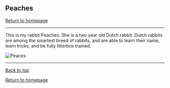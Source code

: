 ## Peaches

[Return to homepage](README.md)

***

This is my rabbit Peaches. She is a two year old Dutch rabbit. 
Dutch rabbits are among the smartest breed of rabbits, and are able to learn their name, learn tricks, and be fully litterbox trained.

![Peaces](DHC_0261.jpg)

***

[Back to top](#)

[Return to homepage](README.md)
